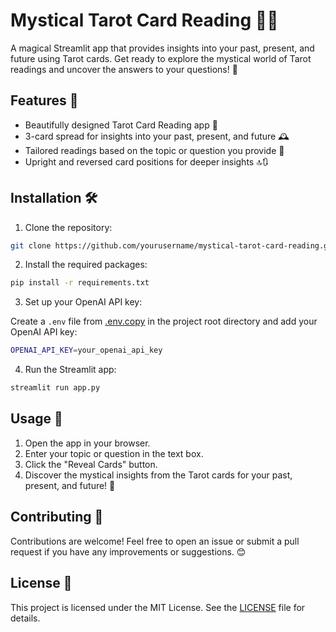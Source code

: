 # Mystical Tarot Card Reading 🔮✨

A magical Streamlit app that provides insights into your past, present, and future using Tarot cards. Get ready to explore the mystical world of Tarot readings and uncover the answers to your questions! 🌟

## Features 🌈

- Beautifully designed Tarot Card Reading app 💖
- 3-card spread for insights into your past, present, and future 🕰️
- Tailored readings based on the topic or question you provide 🎯
- Upright and reversed card positions for deeper insights 🔝🔃

## Installation 🛠️

1. Clone the repository:

```bash
git clone https://github.com/yourusername/mystical-tarot-card-reading.git
```

2. Install the required packages:

```bash
pip install -r requirements.txt
```

3. Set up your OpenAI API key:

Create a `.env` file from [.env.copy](.env.copy) in the project root directory and add your OpenAI API key:

```bash
OPENAI_API_KEY=your_openai_api_key
```

4. Run the Streamlit app:

```bash
streamlit run app.py
```

## Usage 🚀

1. Open the app in your browser.
2. Enter your topic or question in the text box.
3. Click the "Reveal Cards" button.
4. Discover the mystical insights from the Tarot cards for your past, present, and future! 🎉

## Contributing 🤝

Contributions are welcome! Feel free to open an issue or submit a pull request if you have any improvements or suggestions. 😊

## License 📄

This project is licensed under the MIT License. See the [LICENSE](LICENSE) file for details.